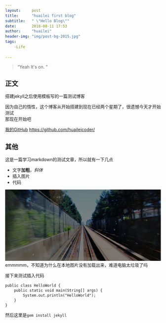 ```yaml
---
layout:     post
title:      "huailei first blog"
subtitle:   " \"Hello Blog\""
date:       2018-08-11 17:53
author:     "huailei"
header-img: "img/post-bg-2015.jpg"
tags:
    -Life
    
---
```


> “Yeah It's on. ”


## 正文
  搭建jekyll之后使用模板写的一篇测试博客

  因为自己的惰性，这个博客从开始搭建到现在已经两个星期了，很遗憾今天才开始测试     
  那现在开始吧       
  
  [我的GitHub](https://github.com/huaileicoder)  <https://github.com/huaileicoder/>
  
  
## 其他
这是一篇学习markdown的测试文章，所以就有一下几点
- 文字**加粗**，*斜体*
- 插入图片
- 代码

![测试图片](img/post-bg-2015.jpg) emmmmm，不知道为什么在本地图片没有加载出来，难道电脑太垃圾了吗

接下来测试插入代码
```
public class HelloWorld {
    public static void main(String[] args) {
	    System.out.println("HelloWorld");
	}
}
```
然后这里是`gem install jekyll`
